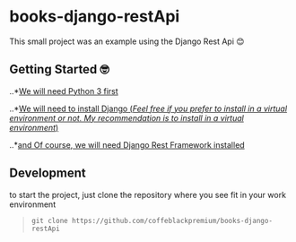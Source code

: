 # books-django-restApi
This small project was an example using the Django Rest Api 😊



## Getting Started 🤓
..*[We will need Python 3 first](https://www.python.org/downloads/)

..*[We will need to install Django (*Feel free if you prefer to install in a virtual environment or not. My recommendation is to install in a virtual environment*)](https://docs.djangoproject.com/en/4.0/topics/install/)

..*[and Of course, we will need Django Rest Framework installed](https://www.django-rest-framework.org/#installation)



## Development
to start the project, just clone the repository where you see fit in your work environment

> `git clone https://github.com/coffeblackpremium/books-django-restApi`
